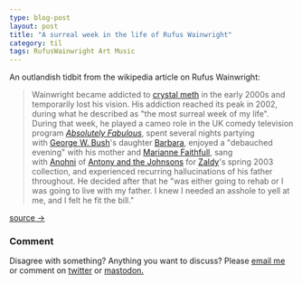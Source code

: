 ```yaml
---
type: blog-post
layout: post
title: "A surreal week in the life of Rufus Wainwright"
category: til
tags: RufusWainwright Art Music
---
```


An outlandish tidbit from the wikipedia article on Rufus Wainwright:

> Wainwright became addicted to [crystal meth](https://en.wikipedia.org/wiki/Methamphetamine) in the early 2000s and temporarily lost his vision. His addiction reached its peak in 2002, during what he described as "the most surreal week of my life". During that week, he played a cameo role in the UK comedy television program _[Absolutely Fabulous](https://en.wikipedia.org/wiki/Absolutely_Fabulous)_, spent several nights partying with [George W. Bush](https://en.wikipedia.org/wiki/George_W._Bush)'s daughter [Barbara](https://en.wikipedia.org/wiki/Barbara_Bush_(born_1981)), enjoyed a "debauched evening" with his mother and [Marianne Faithfull](https://en.wikipedia.org/wiki/Marianne_Faithfull), sang with [Anohni](https://en.wikipedia.org/wiki/Anohni) of [Antony and the Johnsons](https://en.wikipedia.org/wiki/Antony_and_the_Johnsons) for [Zaldy](https://en.wikipedia.org/wiki/Zaldy)'s spring 2003 collection, and experienced recurring hallucinations of his father throughout. He decided after that he "was either going to rehab or I was going to live with my father. I knew I needed an asshole to yell at me, and I felt he fit the bill."

[source →](https://en.wikipedia.org/wiki/Rufus_Wainwright)

### Comment

Disagree with something? Anything you want to discuss? Please [email me](mailto:gizn@georgnaver.se) or comment on [twitter](https://twitter.com/giznse/status/1614546436494065664) or [mastodon.](https://mstdn.science/@gizn/109720468030682678)